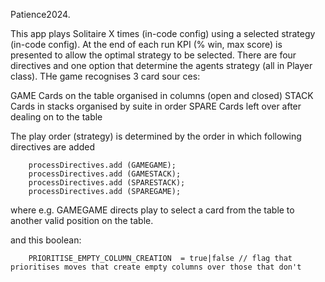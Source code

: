 Patience2024.


This app plays Solitaire X times (in-code config) using a selected strategy (in-code config). At the end of each run KPI (% win, max score) is presented
to allow the optimal strategy to be selected. There are four directives and one option that determine the agents strategy (all in Player class).
THe game recognises 3 card sour ces:

GAME  Cards on the table organised in columns (open and closed)
STACK Cards in stacks organised by suite in order 
SPARE Cards left over after dealing on to the table

The play order (strategy) is determined by the order in which following directives are added

        processDirectives.add (GAMEGAME);
        processDirectives.add (GAMESTACK);
        processDirectives.add (SPARESTACK);
        processDirectives.add (SPAREGAME);

where e.g. GAMEGAME directs play to select a card from the table to another valid position on the table.


and this boolean:

        PRIORITISE_EMPTY_COLUMN_CREATION  = true|false // flag that prioritises moves that create empty columns over those that don't
